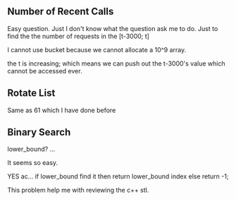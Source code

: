 ## Number of Recent Calls

Easy question. Just I don't know what the question ask me to do. Just to find the the number of requests in the [t-3000; t]

I cannot use bucket because we cannot allocate a 10^9 array.

the t is increasing; which means we can push out the t-3000's value which cannot be accessed ever.

## Rotate List

Same as 61 which I have done before


## Binary Search

lower_bound? ...

It seems so easy.

YES ac... if lower_bound find it then return lower_bound index else return -1;

This problem help me with reviewing the c++ stl.